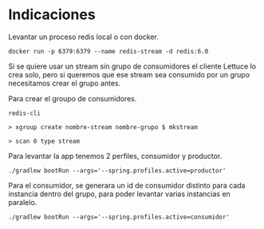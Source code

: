 # Indicaciones

Levantar un proceso redis local o con docker.
 
```
docker run -p 6379:6379 --name redis-stream -d redis:6.0
```

Si se quiere usar un stream sin grupo de consumidores el cliente Lettuce lo crea solo, pero si queremos que ese stream sea consumido por un grupo necesitamos crear el grupo antes.

Para crear el groupo de consumidores.

```
redis-cli

> xgroup create nombre-stream nombre-grupo $ mkstream

> scan 0 type stream

```

Para levantar la app tenemos 2 perfiles, consumidor y productor.

```
./gradlew bootRun --args='--spring.profiles.active=productor'
```

Para el consumidor, se generara un id de consumidor distinto para cada instancia dentro del grupo, para poder levantar varias instancias en paralelo.

```
./gradlew bootRun --args='--spring.profiles.active=consumidor'
```

